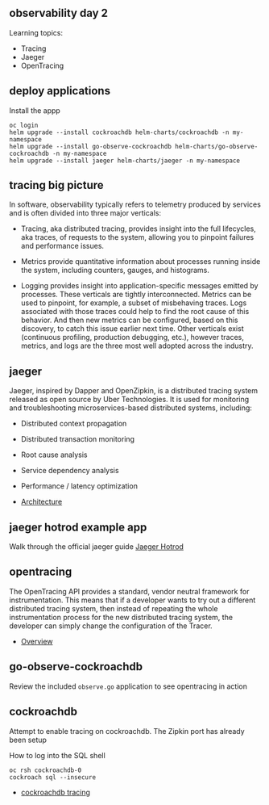 observability day 2
-------------------

Learning topics:
* Tracing
* Jaeger
* OpenTracing

deploy applications
-------------------

Install the appp

    oc login
    helm upgrade --install cockroachdb helm-charts/cockroachdb -n my-namespace
    helm upgrade --install go-observe-cockroachdb helm-charts/go-observe-cockroachdb -n my-namespace
    helm upgrade --install jaeger helm-charts/jaeger -n my-namespace

tracing big picture
-------------------

In software, observability typically refers to telemetry produced by services and is often divided into three major verticals:

* Tracing, aka distributed tracing, provides insight into the full lifecycles, aka traces, of requests to the system, allowing you to pinpoint failures and performance issues.

* Metrics provide quantitative information about processes running inside the system, including counters, gauges, and histograms.

* Logging provides insight into application-specific messages emitted by processes.
These verticals are tightly interconnected. Metrics can be used to pinpoint, for example, a subset of misbehaving traces. Logs associated with those traces could help to find the root cause of this behavior. And then new metrics can be configured, based on this discovery, to catch this issue earlier next time. Other verticals exist (continuous profiling, production debugging, etc.), however traces, metrics, and logs are the three most well adopted across the industry.

jaeger
------

Jaeger, inspired by Dapper and OpenZipkin, is a distributed tracing system released as open source by Uber Technologies. It is used for monitoring and troubleshooting microservices-based distributed systems, including:

* Distributed context propagation
* Distributed transaction monitoring
* Root cause analysis
* Service dependency analysis
* Performance / latency optimization

* [Architecture](https://www.jaegertracing.io/docs/1.19/architecture/)

jaeger hotrod example app
-------------------------

Walk through the official jaeger guide [Jaeger Hotrod](https://medium.com/opentracing/take-opentracing-for-a-hotrod-ride-f6e3141f7941)


opentracing
-----------

The OpenTracing API provides a standard, vendor neutral framework for instrumentation. This means that if a developer wants to try out a different distributed tracing system, then instead of repeating the whole instrumentation process for the new distributed tracing system, the developer can simply change the configuration of the Tracer.

* [Overview](https://opentracing.io/docs/overview/)

go-observe-cockroachdb
----------------------

Review the included `observe.go` application to see opentracing in action

cockroachdb
-----------

Attempt to enable tracing on cockroachdb. The Zipkin port has already been setup

How to log into the SQL shell

    oc rsh cockroachdb-0
    cockroach sql --insecure

* [cockroachdb tracing](https://wiki.crdb.io/wiki/spaces/CRDB/pages/73171339/Tracing+logs+with+Jaeger+and+Zipkin)





